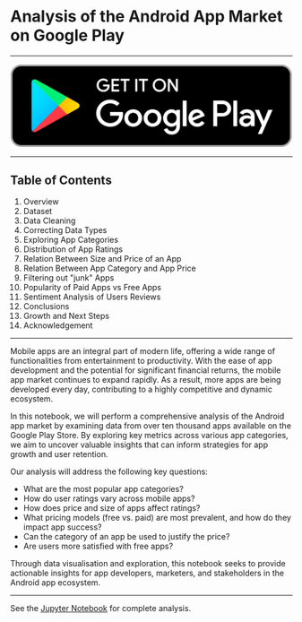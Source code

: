 # Analysis of the Android App Market on Google Play
---
<p><img src="images/google_play_store.webp" alt="Google Play Store">

---
## Table of Contents
<ol>
  <li>Overview</li>
  <li>Dataset</li>
  <li>Data Cleaning</li>
  <li>Correcting Data Types</li>
  <li>Exploring App Categories</li>
  <li>Distribution of App Ratings</li>
  <li>Relation Between Size and Price of an App</li>
  <li>Relation Between App Category and App Price</li>
  <li>Filtering out "junk" Apps</li> 
  <li>Popularity of Paid Apps vs Free Apps</li>
  <li>Sentiment Analysis of Users Reviews</li>
  <li>Conclusions</li>
  <li>Growth and Next Steps</li>
  <li>Acknowledgement</li>
</ol>

---

Mobile apps are an integral part of modern life, offering a wide range of functionalities from entertainment to productivity. With the ease of app development and the potential for significant financial returns, the mobile app market continues to expand rapidly. As a result, more apps are being developed every day, contributing to a highly competitive and dynamic ecosystem.

In this notebook, we will perform a comprehensive analysis of the Android app market by examining data from over ten thousand apps available on the Google Play Store. By exploring key metrics across various app categories, we aim to uncover valuable insights that can inform strategies for app growth and user retention.

Our analysis will address the following key questions:
- What are the most popular app categories?
- How do user ratings vary across mobile apps?
- How does price and size of apps affect ratings?
- What pricing models (free vs. paid) are most prevalent, and how do they impact app success?
- Can the category of an app be used to justify the price?
- Are users more satisfied with free apps?

Through data visualisation and exploration, this notebook seeks to provide actionable insights for app developers, marketers, and stakeholders in the Android app ecosystem.

---

See the <a href="https://github.com/OlumideOlumayegun/Analysis-of-the-Android-App-Market-on-Google-Play/blob/main/notebook.ipynb">Jupyter Notebook</a> for complete analysis.
